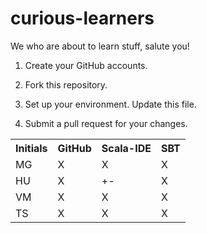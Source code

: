 curious-learners
================

We who are about to learn stuff, salute you!

1. Create your GitHub accounts.

2. Fork this repository.

3. Set up your environment. Update this file.

4. Submit a pull request for your changes.

<table>
  <tr>
    <th>Initials</th>
    <th>GitHub</th>
    <th>Scala-IDE</th>
    <th>SBT</th>
  </tr>
  <tr>
    <td>MG</td>
    <td>X</td>
    <td>X</td>
    <td>X</td>
  </tr>
  <tr>
    <td>HU</td>
    <td>X</td>
    <td>+-</td>
    <td>X</td>
  </tr>
  <tr>
	<td>VM</td>
	<td>X</td>
	<td>X</td>
	<td>X</td>
  </tr>
  <tr>
	<td>TS</td>
	<td>X</td>
	<td>X</td>
	<td>X</td>
  </tr>
</table>